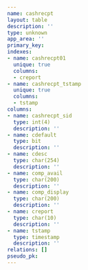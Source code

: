 ```yaml
---
name: cashrecpt
layout: table
description: ''
type: unknown
app_area: ''
primary_key: 
indexes:
- name: cashrecpt01
  unique: true
  columns:
  - creport
- name: cashrecpt_tstamp
  unique: true
  columns:
  - tstamp
columns:
- name: cashrecpt_sid
  type: int(4)
  description: ''
- name: cdefault
  type: bit
  description: ''
- name: cdesc
  type: char(254)
  description: ''
- name: comp_avail
  type: char(200)
  description: ''
- name: comp_display
  type: char(200)
  description: ''
- name: creport
  type: char(10)
  description: ''
- name: tstamp
  type: timestamp
  description: ''
relations: []
pseudo_pk: 
---
```



